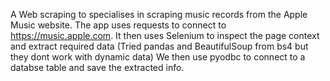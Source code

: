 A Web scraping to specialises in scraping music records from the Apple Music website.
The app uses requests to connect to https://music.apple.com.
It then uses Selenium to inspect the page context and extract required data (Tried pandas and BeautifulSoup from bs4 but they dont work with dynamic data)
We then use pyodbc to connect to a databse table and save the extracted info.
